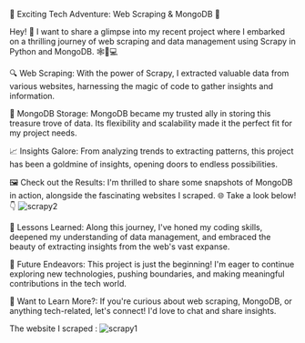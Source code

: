 🚀 Exciting Tech Adventure: Web Scraping & MongoDB 🚀

Hey! 👋 I want to share a glimpse into my recent project where I embarked on a thrilling journey of web scraping and data management using Scrapy in Python and MongoDB. 🕸️🐍💻

🔍 Web Scraping: With the power of Scrapy, I extracted valuable data from various websites, harnessing the magic of code to gather insights and information.

💾 MongoDB Storage: MongoDB became my trusted ally in storing this treasure trove of data. Its flexibility and scalability made it the perfect fit for my project needs.

📈 Insights Galore: From analyzing trends to extracting patterns, this project has been a goldmine of insights, opening doors to endless possibilities.

🖼️ Check out the Results: I'm thrilled to share some snapshots of MongoDB in action, alongside the fascinating websites I scraped. 🌐 Take a look below! 👇
![scrapy2](https://github.com/Surajvmiskin/Scrapy/assets/114627861/40505d72-2ec4-4da2-b44d-6da21b358442)



🌟 Lessons Learned: Along this journey, I've honed my coding skills, deepened my understanding of data management, and embraced the beauty of extracting insights from the web's vast expanse.

🚀 Future Endeavors: This project is just the beginning! I'm eager to continue exploring new technologies, pushing boundaries, and making meaningful contributions in the tech world.

🔗 Want to Learn More?: If you're curious about web scraping, MongoDB, or anything tech-related, let's connect! I'd love to chat and share insights.

The website I scraped :
![scrapy1](https://github.com/Surajvmiskin/Scrapy/assets/114627861/723a59a5-31fa-4e8a-9817-ad5e7d0fbdce)
